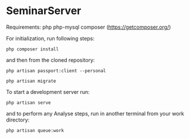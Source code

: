 # SeminarServer
Requirements:
php 
php-mysql
composer (https://getcomposer.org/)


For initialization, run following steps:
```
php composer install
```
and then from the cloned repository:
```
php artisan passport:client --personal
```
```
php artisan migrate
```

To start a development server run:
```
php artisan serve
```
and to perform any Analyse steps, run in another terminal from your work directory:
```
php artisan queue:work
```
